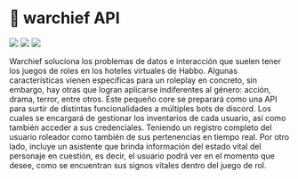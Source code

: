 # :briefcase: warchief API
![](https://img.shields.io/badge/bagapi-developing-yellow) ![](https://img.shields.io/badge/npm-8.13.2-green) ![](https://img.shields.io/badge/node-v17.6.0-green)

Warchief soluciona los problemas de datos e interacción que suelen tener los juegos de roles en los hoteles virtuales de Habbo. Algunas características vienen específicas para un roleplay en concreto, sin embargo, hay otras que logran aplicarse indiferentes al género: acción, drama, terror, entre otros. 
Este pequeño core se preparará como una API para surtir de distintas funcionalidades a múltiples bots de discord. Los cuales se encargará de gestionar los inventarios de cada usuario, así como también acceder a sus credenciales. Teniendo un registro completo del usuario roleador como también de sus pertenencias en tiempo real. Por otro lado, incluye un asistente que brinda información del estado vital del personaje en cuestión, es decir, el usuario podrá ver en el momento que desee, como se encuentran sus signos vitales dentro del juego de rol.

